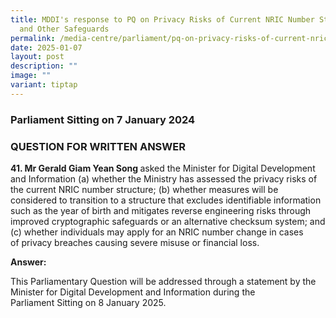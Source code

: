 ```yaml
---
title: MDDI's response to PQ on Privacy Risks of Current NRIC Number Structure
  and Other Safeguards
permalink: /media-centre/parliament/pq-on-privacy-risks-of-current-nric-number-structure-and-other-safeguards/
date: 2025-01-07
layout: post
description: ""
image: ""
variant: tiptap
---
```

<h3>Parliament Sitting on 7 January 2024</h3>
<h3>QUESTION FOR WRITTEN ANSWER</h3>
<p><strong>41. Mr Gerald Giam Yean Song </strong>asked the Minister for Digital
Development and&nbsp;Information (a) whether the Ministry has assessed
the privacy risks of the current NRIC&nbsp;number structure; (b) whether
measures will be considered to transition to a structure that&nbsp;excludes
identifiable information such as the year of birth and mitigates reverse
engineering risks through improved cryptographic safeguards or an alternative
checksum&nbsp;system; and (c) whether individuals may apply for an NRIC
number change in cases of&nbsp;privacy breaches causing severe misuse or
financial loss.</p>
<p><strong>Answer:</strong>
</p>
<p>This Parliamentary Question will be addressed through a&nbsp;statement
by the Minister for Digital Development and Information during the Parliament&nbsp;Sitting
on 8 January 2025.</p>